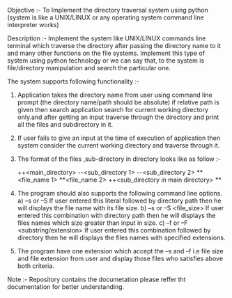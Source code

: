 Objective :-
	To Implement the directory traversal system using python 
  (system is like a UNIX/LINUX or any operating system command line interpreter works)

Description :-
	Implement the system like UNIX/LINUX commands line terminal which traverse the directory after passing the directory name to it 
  and many other functions on the file systems. Implement this type of system using python technology or we can say that, 
  to the system is file/directory manipulation and search the particular one.

The system supports following functionality :-
  1.	Application takes the directory name from user using command line prompt (the directory name/path should be absolute) 
      if relative path is given then search application search for current working directory only.and after getting an input 
      traverse through the directory and print all the files and subdirectory in it.
  2.	If user fails to give an input at the time of execution of application then system consider the current working directory 
      and traverse through it.
  3.	The format of the files ,sub-directory in directory looks like as follow :-

        ++<main_directory>
            --<sub_directory 1>
            --<sub_directory 2>
            **<file_name 1>
            **<file_name 2>
        ++<sub_directory in main directory>
            **<files within directory>
            
4.	The program should also supports the following command line options.
    a)	–s or –S   If user entered this literal followed by directory path then he will displays the file name with its file size.
    b)	–s or –S <file_size>  If user entered this combination with directory path then he will displays the files names 
        which size greater than input in size.
    c)	–f or –F <substring/extension> If user entered this combination followed by directory then he will displays the files names 
        with specified extensions.

5.	The program have one extension which accept the –s and –f i.e file size and file extension from user 
    and display those files who  satisfies above both criteria.

Note :- Repository contains the documetation please reffer tht documentation for better understanding.

